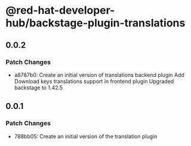 # @red-hat-developer-hub/backstage-plugin-translations

## 0.0.2

### Patch Changes

- a8787b0: Create an initial version of translations backend plugin
  Add Download keys translations support in frontend plugin
  Upgraded backstage to 1.42.5

## 0.0.1

### Patch Changes

- 788bb05: Create an initial version of the translation plugin
